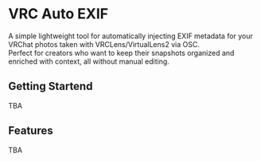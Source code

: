 # VRC Auto EXIF

A simple lightweight tool for automatically injecting EXIF metadata for your
VRChat photos taken with VRCLens/VirtualLens2 via OSC.\
Perfect for creators who want to keep their snapshots organized and enriched
with context, all without manual editing.

## Getting Startend

TBA

## Features

TBA
